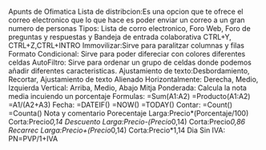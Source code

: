 Apunts de Ofimatica
Lista de distribcion:Es una opcion que te ofrece el correo electronico que lo que hace es poder enviar un correo a un gran numero de personas
Tipos: Lista de corro electronico, Foro Web, Foro de preguntas y respuestas y Bandeja de entrada colaborativa
CTRL+Y, CTRL+Z,CTRL+INTRO
Immovilizar:Sirve para paralitzar columnas y filas
Formato Condicional: Sirve para poder difereciar con colores diferentes celdas
AutoFiltro: Sirve para ordenar un grupo de celdas donde podemos añadir diferentes caracteristicas.
Ajustamiento de texto:Desbordamiento, Recortar, Ajustamiento de texto
Alienado
Horizontalmente: Derecha, Medio, Izquierda
Vertical: Arriba, Medio, Abajo
Mitja Ponderada: Calcula la nota media incuiendo un porcentaje
Formulas:
=Sum(A1:A2)
=Producto(A1:A2)
=A1/(A2+A3)
Fecha:
=DATEIF()
=NOW()
=TODAY()
Contar:
=Count()
=Counta()
Nota y comentario
Porecentaje
Larga:Precio*(Porcentaje/100)
Corta:Precio*0,14
Descuento
Larga:Precio-(Precio*0,14)
Corta:Precio*0,86
Recarrec
Larga:Precio+(Precio*0,14)
Corta:Precio*1,14
Dia Sin IVA: PN=PVP/1+IVA
